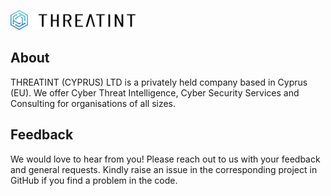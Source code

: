 <a href="https://www.threatint.com"><img src="https://raw.githubusercontent.com/THREATINT/.github/main/profile/THREATINT_h_light.svg" width="200" alt="THREATINT"></a>

## About
THREATINT (CYPRUS) LTD is a privately held company based in Cyprus (EU). We offer Cyber Threat Intelligence, Cyber Security Services and Consulting for organisations of all sizes. 

## Feedback
We would love to hear from you! Please reach out to us with your feedback and general requests.
Kindly raise an issue in the corresponding project in GitHub if you find a problem in the code.
